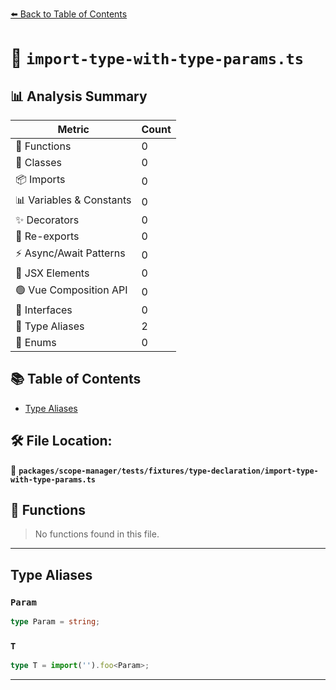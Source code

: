 [⬅️ Back to Table of Contents](../../../../../index.md)

# 📄 `import-type-with-type-params.ts`

## 📊 Analysis Summary

| Metric | Count |
|--------|-------|
| 🔧 Functions | 0 |
| 🧱 Classes | 0 |
| 📦 Imports | 0 |
| 📊 Variables & Constants | 0 |
| ✨ Decorators | 0 |
| 🔄 Re-exports | 0 |
| ⚡ Async/Await Patterns | 0 |
| 💠 JSX Elements | 0 |
| 🟢 Vue Composition API | 0 |
| 📐 Interfaces | 0 |
| 📑 Type Aliases | 2 |
| 🎯 Enums | 0 |

## 📚 Table of Contents

- [Type Aliases](#type-aliases)

## 🛠️ File Location:
📂 **`packages/scope-manager/tests/fixtures/type-declaration/import-type-with-type-params.ts`**

## 🔧 Functions

> No functions found in this file.


---

## Type Aliases

### `Param`

```ts
type Param = string;
```

### `T`

```ts
type T = import('').foo<Param>;
```


---